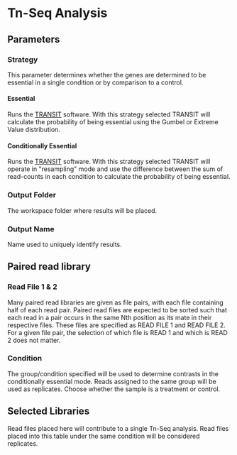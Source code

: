 # Tn-Seq Analysis

## Parameters

### Strategy
This parameter determines whether the genes are determined to be
essential in a single condition or by comparison to a control.

#### Essential
Runs the
[TRANSIT](http://journals.plos.org/ploscompbiol/article?id=10.1371/journal.pcbi.1004401)
software. With this strategy selected TRANSIT will calculate the
probability of being essential using the Gumbel or Extreme Value
distribution.

#### Conditionally Essential
Runs the
[TRANSIT](http://journals.plos.org/ploscompbiol/article?id=10.1371/journal.pcbi.1004401)
software. With this strategy selected TRANSIT will operate in
"resampling" mode and use the difference between the sum of read-counts
in each condition to calculate the probability of being essential.

### Output Folder
The workspace folder where results will be placed.

### Output Name
Name used to uniquely identify results.

## Paired read library

### Read File 1 & 2
Many paired read libraries are given as file pairs,
with each file containing half of each read pair. Paired read files are
expected to be sorted such that each read in a pair occurs in the same
Nth position as its mate in their respective files. These files are
specified as READ FILE 1 and READ FILE 2. For a given file pair, the
selection of which file is READ 1 and which is READ 2 does not matter.

### Condition
The group/condition specified will be used to determine contrasts in the
conditionally essential mode. Reads assigned to the same group will be
used as replicates. Choose whether the sample is a treatment or control.

## Selected Libraries
Read files placed here will contribute to a single Tn-Seq analysis.
Read files placed into this table under the same condition will be considered replicates.
